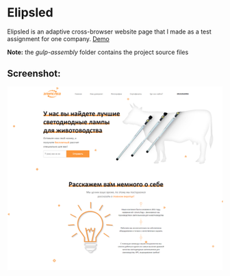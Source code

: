 # Elipsled

Elipsled is an adaptive cross-browser website page that I made as a test assignment for one company. [Demo](https://daniilsintsov.github.io/portfolio/Elipsled/)

**Note:** the *gulp-assembly* folder contains the project source files

## Screenshot:

![Elipsled](../assets/Элипслед.png)
